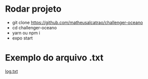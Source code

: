 # Rodar projeto
* git clone https://github.com/matheusalcatrao/challenger-oceano
* cd challenger-oceano
* yarn ou npm i
* expo start

# Exemplo do arquivo .txt
[log.txt](https://github.com/matheusalcatrao/challenger-oceano/files/10486292/log.txt)
